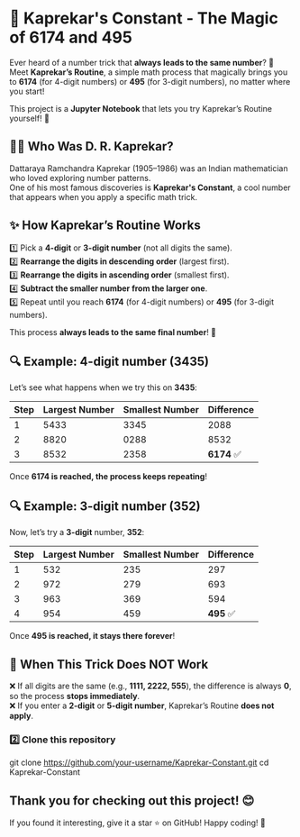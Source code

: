 # 🔢 Kaprekar's Constant - The Magic of 6174 and 495  

Ever heard of a number trick that **always leads to the same number**? 🤯  
Meet **Kaprekar’s Routine**, a simple math process that magically brings you to **6174** (for 4-digit numbers) or **495** (for 3-digit numbers), no matter where you start!  

This project is a **Jupyter Notebook** that lets you try Kaprekar’s Routine yourself! 🎉  


## 🧑‍🏫 Who Was D. R. Kaprekar?  
Dattaraya Ramchandra Kaprekar (1905–1986) was an Indian mathematician who loved exploring number patterns.  
One of his most famous discoveries is **Kaprekar's Constant**, a cool number that appears when you apply a specific math trick.  


## ✨ How Kaprekar’s Routine Works  

1️⃣ Pick a **4-digit** or **3-digit number** (not all digits the same).  
2️⃣ **Rearrange the digits in descending order** (largest first).  
3️⃣ **Rearrange the digits in ascending order** (smallest first).  
4️⃣ **Subtract the smaller number from the larger one**.  
5️⃣ Repeat until you reach **6174** (for 4-digit numbers) or **495** (for 3-digit numbers).  

This process **always leads to the same final number**! 🚀  


## 🔍 Example: 4-digit number (3435)  
Let’s see what happens when we try this on **3435**:

| Step | Largest Number | Smallest Number | Difference |
|------|---------------|----------------|------------|
| 1    | 5433          | 3345           | 2088       |
| 2    | 8820          | 0288           | 8532       |
| 3    | 8532          | 2358           | **6174** ✅ |

Once **6174 is reached, the process keeps repeating**!  


## 🔍 Example: 3-digit number (352)  
Now, let’s try a **3-digit** number, **352**:

| Step | Largest Number | Smallest Number | Difference |
|------|---------------|----------------|------------|
| 1    | 532          | 235            | 297        |
| 2    | 972          | 279            | 693        |
| 3    | 963          | 369            | 594        |
| 4    | 954          | 459            | **495** ✅ |

Once **495 is reached, it stays there forever**!  


## 🚨 When This Trick **Does NOT Work**  
❌ If all digits are the same (e.g., **1111, 2222, 555**), the difference is always **0**, so the process **stops immediately**.  
❌ If you enter a **2-digit** or **5-digit number**, Kaprekar’s Routine **does not apply**.  
 

### 2️⃣ Clone this repository  

git clone https://github.com/your-username/Kaprekar-Constant.git
cd Kaprekar-Constant

## Thank you for checking out this project! 😊
If you found it interesting, give it a star ⭐ on GitHub!
Happy coding! 🚀

